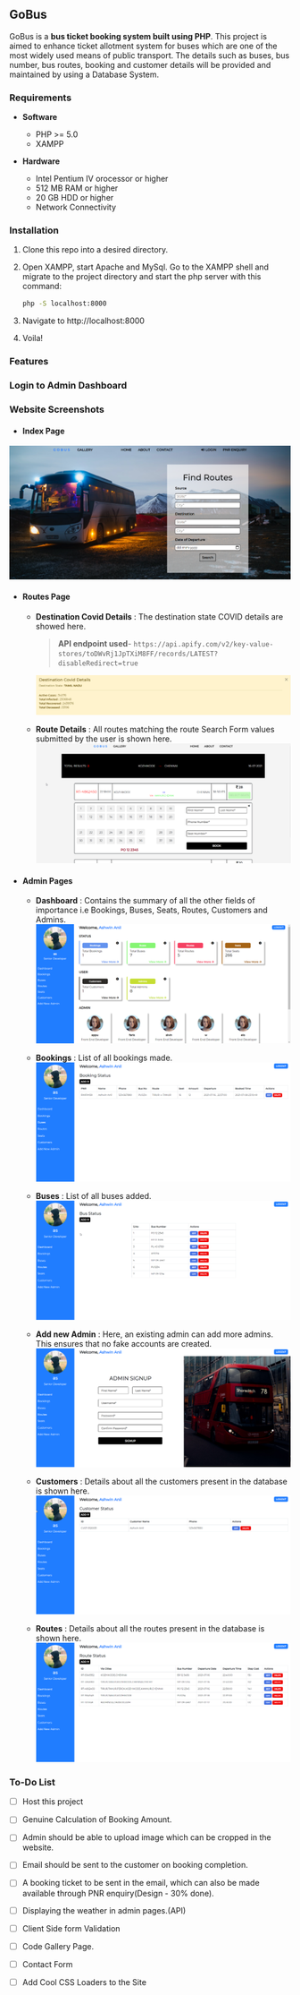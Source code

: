 GoBus
---

GoBus is a **bus ticket booking system built using PHP**. This project is aimed to enhance ticket allotment system for buses which are one of the most widely used means of public transport. The details such as buses, bus number, bus routes, booking and customer details will be provided and maintained by using a Database System.

### Requirements
- **Software**
    -  PHP >= 5.0
    - XAMPP

- **Hardware**
    - Intel Pentium IV orocessor or higher
    - 512 MB RAM or higher
    - 20 GB HDD or higher
    - Network Connectivity

### Installation
1. Clone this repo into a desired directory.
2. Open XAMPP, start Apache and MySql. Go to the XAMPP shell and migrate to the project directory and start the php server with this command:

    ```sh
    php -S localhost:8000
    ```
3. Navigate to http://localhost:8000
4. Voila!

### Features

### Login to Admin Dashboard

### Website Screenshots

- #### Index Page
![Index Snap](assets/img/index_snap.png)

- #### Routes Page
    - **Destination Covid Details** : The destination state COVID details are showed here. 
        > **API endpoint used**- `https://api.apify.com/v2/key-value-stores/toDWvRj1JpTXiM8FF/records/LATEST?disableRedirect=true` 

        ![Covid Stats](assets/img/dest_covid_details.png)

    - **Route Details** : All routes matching the route Search Form values submitted by the user is shown here.
        ![Routes Snap](assets/img/routes_snap.png)

- #### Admin Pages
    -  **Dashboard** : Contains the summary of all the other fields of importance i.e Bookings, Buses, Seats, Routes, Customers and Admins.
        ![Admin Dashboard Snap](assets/img/admin_dashboard_snap.png)

    - **Bookings** : List of all bookings made.
        ![Bookings Page Snap](assets/img/admin_booking_snap.png)

    - **Buses** : List of all buses added.
        ![Buses Page Snap](assets/img/admin_bus_snap.png)

    - **Add new Admin** : Here, an existing admin can add more admins. This ensures that no fake accounts are created.
        ![Admin Signup Snap](assets/img/admin_signup_snap.png)
    
    - **Customers** : Details about all the customers present in the database is shown here.
        ![Customers Page Snap](assets/img/admin_customers_snap.png)

    - **Routes** : Details about all the routes present in the database is shown here.
        ![Admin Routes Page snap](assets/img/admin_routes_snap.png)

### To-Do List

- [ ] Host this project
- [ ] Genuine Calculation of Booking Amount.
- [ ] Admin should be able to upload image which can be cropped in the website.
- [ ] Email should be sent to the customer on booking completion.
- [ ] A booking ticket to be sent in the email, which can also be made available through PNR enquiry(Design - 30% done).
- [ ] Displaying the weather in admin pages.(API)
- [ ] Client Side form Validation
- [ ] Code Gallery Page.
- [ ] Contact Form
- [ ] Add Cool CSS Loaders to the Site 


